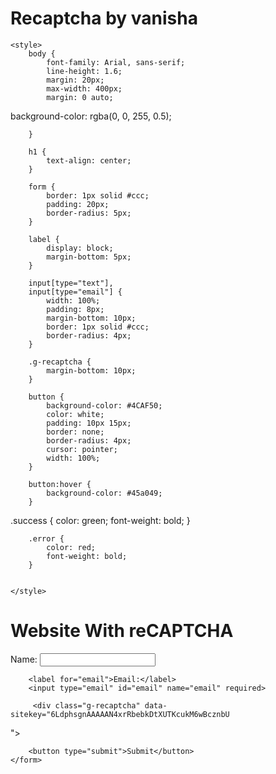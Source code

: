 # Recaptcha by vanisha 

<!DOCTYPE html>
<html>
<head>
    <title>Website With reCAPTCHA</title>
      <script src="https://www.google.com/recaptcha/api.js" async defer></script>

    <style>
        body {
            font-family: Arial, sans-serif;
            line-height: 1.6;
            margin: 20px;
            max-width: 400px;
            margin: 0 auto;

  background-color: rgba(0, 0, 255, 0.5); 

        }

        h1 {
            text-align: center;
        }

        form {
            border: 1px solid #ccc;
            padding: 20px;
            border-radius: 5px;
        }

        label {
            display: block;
            margin-bottom: 5px;
        }

        input[type="text"],
        input[type="email"] {
            width: 100%;
            padding: 8px;
            margin-bottom: 10px;
            border: 1px solid #ccc;
            border-radius: 4px;
        }

        .g-recaptcha {
            margin-bottom: 10px;
        }

        button {
            background-color: #4CAF50;
            color: white;
            padding: 10px 15px;
            border: none;
            border-radius: 4px;
            cursor: pointer;
            width: 100%;
        }

        button:hover {
            background-color: #45a049;
        }
   .success {
            color: green;
            font-weight: bold;
        }

        .error {
            color: red;
            font-weight: bold;
        }
  

    </style>
</head>
<body>
    <h1>Website With reCAPTCHA</h1>
    <form method="POST" action="process_fo.php">
        <label for="name">Name:</label>
        <input type="text" id="name" name="name" required>
        
        <label for="email">Email:</label>
        <input type="email" id="email" name="email" required>

         <div class="g-recaptcha" data-sitekey="6LdphsgnAAAAAN4xrRbebkDtXUTKcukM6wBcznbU
"></div>


        <button type="submit">Submit</button>
    </form>
</body>
</html
